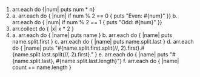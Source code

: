 1. arr.each do {|num| puts num * n}
2. a. arr.each do { |num| if num % 2 == 0 { puts "Even: #{num}" }}
   b. arr.each do { |num| if num % 2 == 1 { puts "Odd: #{num}" }}
3. arr.collect do { |x| x * 2 }
4. a. arr.each do { |name| puts name }
   b. arr.each do { |name| puts name.split.first }
   c. arr.each do { |name| puts name.split.last }
   d. arr.each do { |name| puts "#{name.split.first.split(//, 2).first}.#{name.split.last.split(//, 2).first}." }
   e. arr.each do { |name| puts "#{name.split.last}, #{name.split.last.length}"}
   f. arr.each do { |name| count += name.length }
